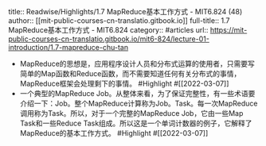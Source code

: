 title:: Readwise/Highlights/1.7 MapReduce基本工作方式 - MIT6.824 (48)
author:: [[mit-public-courses-cn-translatio.gitbook.io]]
full-title:: 1.7 MapReduce基本工作方式 - MIT6.824
category:: #articles
url:: https://mit-public-courses-cn-translatio.gitbook.io/mit6-824/lecture-01-introduction/1.7-mapreduce-chu-tan

- MapReduce的思想是，应用程序设计人员和分布式运算的使用者，只需要写简单的Map函数和Reduce函数，而不需要知道任何有关分布式的事情，MapReduce框架会处理剩下的事情。 #Highlight #[[2022-03-07]]
- 一个典型的MapReduce Job。从整体来看，为了保证完整性，有一些术语要介绍一下：Job。整个MapReduce计算称为Job。Task。每一次MapReduce调用称为Task。所以，对于一个完整的MapReduce Job，它由一些Map Task和一些Reduce Task组成。所以这是一个单词计数器的例子，它解释了MapReduce的基本工作方式。 #Highlight #[[2022-03-07]]